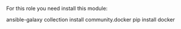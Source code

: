 For this role you need install this module:

ansible-galaxy collection install community.docker
pip install docker

